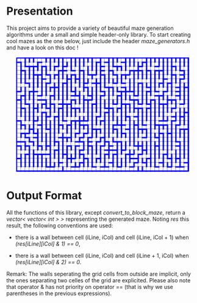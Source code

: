 # Presentation

This project aims to provide a variety of beautiful maze generation
algorithms under a small and simple header-only library.
To start creating cool mazes as the one below, just include
the header *maze_generators.h* and have a look on this doc !

<p align="center">
  <img src="https://github.com/ismaelbelghiti/maze-generators-cpp/blob/master/doc_images/maze_example.png?raw=true" alt="Maze Example"/>
</p>

# Output Format

All the functions of this library, except *convert_to_block_maze*, return a
*vector< vector< int > >* representing the generated maze.
Noting *res* this result, the following conventions are used:
- there is a wall between cell (iLine, iCol) and cell (iLine, iCol + 1) 
when *(res[iLine][iCol] & 1) == 0*,

 - there is a wall between cell (iLine, iCol) and cell (iLine + 1, iCol) 
when *(res[iLine][iCol] & 2) == 0*.

Remark: The walls seperating the grid cells  from outside are implicit, only
the ones separating two celles of the grid are explicited. Please also note 
that operator & has not priority on operator == (that is why we use parentheses 
in the previous expressions).